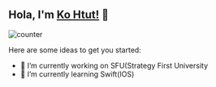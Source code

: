 ## Hola, I'm [Ko Htut!](https://kohtut.dev) 👋

 ![counter](https://enp6vzn8zaqpttd.m.pipedream.net)


Here are some ideas to get you started:

- 🔭 I’m currently working on SFU(Strategy First University
- 🌱 I’m currently learning Swift(IOS)


